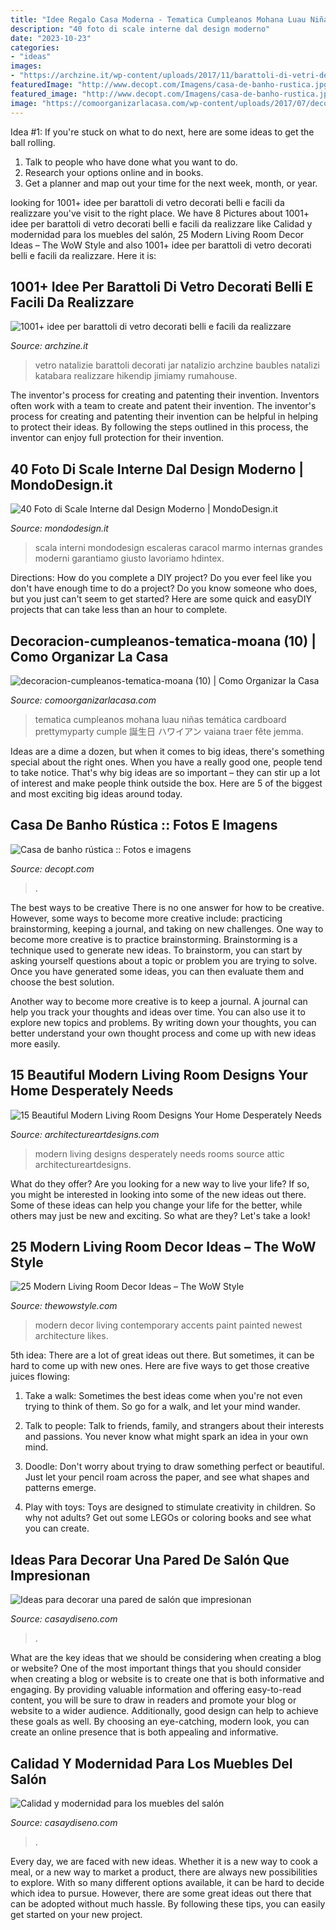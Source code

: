 ```yaml
---
title: "Idee Regalo Casa Moderna - Tematica Cumpleanos Mohana Luau Niñas Temática Cardboard Prettymyparty Cumple 誕生日 ハワイアン Vaiana Traer Fête Jemma"
description: "40 foto di scale interne dal design moderno"
date: "2023-10-23"
categories:
- "ideas"
images:
- "https://archzine.it/wp-content/uploads/2017/11/barattoli-di-vetri-decorati-idea-decorazioni-natalizie-fai-da-te-interno-palline-rosse-argento.jpg"
featuredImage: "http://www.decopt.com/Imagens/casa-de-banho-rustica.jpg"
featured_image: "http://www.decopt.com/Imagens/casa-de-banho-rustica.jpg"
image: "https://comoorganizarlacasa.com/wp-content/uploads/2017/07/decoracion-cumpleanos-tematica-moana-10.jpg"
---
```



Idea #1:
If you're stuck on what to do next, here are some ideas to get the ball rolling.
1. Talk to people who have done what you want to do.
2. Research your options online and in books.
3. Get a planner and map out your time for the next week, month, or year.

	

		
looking for 1001+ idee per barattoli di vetro decorati belli e facili da realizzare you've visit to the right place. We have 8 Pictures about 1001+ idee per barattoli di vetro decorati belli e facili da realizzare like Calidad y modernidad para los muebles del salón, 25 Modern Living Room Decor Ideas – The WoW Style and also 1001+ idee per barattoli di vetro decorati belli e facili da realizzare. Here it is:
		
    
## 1001+ Idee Per Barattoli Di Vetro Decorati Belli E Facili Da Realizzare

<img loading=lazy src="https://archzine.it/wp-content/uploads/2017/11/barattoli-di-vetri-decorati-idea-decorazioni-natalizie-fai-da-te-interno-palline-rosse-argento.jpg" onerror="this.onerror=null;this.src='https://tse4.mm.bing.net/th?id=OIP.XmSfhhNuNwvai4-XlnSHqwHaK-&amp;pid=15.1';" alt="1001+ idee per barattoli di vetro decorati belli e facili da realizzare">

_Source: archzine.it_

>vetro natalizie barattoli decorati jar natalizio archzine baubles natalizi katabara realizzare hikendip jimiamy rumahouse. 

	

The inventor's process for creating and patenting their invention.
Inventors often work with a team to create and patent their invention. The inventor's process for creating and patenting their invention can be helpful in helping to protect their ideas. By following the steps outlined in this process, the inventor can enjoy full protection for their invention.

    
## 40 Foto Di Scale Interne Dal Design Moderno | MondoDesign.it

<img loading=lazy src="https://mondodesign.it/wp-content/uploads/2014/11/Scale-Interne-Design-Moderno-28.jpg" onerror="this.onerror=null;this.src='https://tse1.mm.bing.net/th?id=OIP.V65vgNkRSNk_lHEzm7V0zwHaLF&amp;pid=15.1';" alt="40 Foto di Scale Interne dal Design Moderno | MondoDesign.it">

_Source: mondodesign.it_

>scala interni mondodesign escaleras caracol marmo internas grandes moderni garantiamo giusto lavoriamo hdintex. 

	

Directions: How do you complete a DIY project?
Do you ever feel like you don't have enough time to do a project? Do you know someone who does, but you just can't seem to get started? Here are some quick and easyDIY projects that can take less than an hour to complete.

    
## Decoracion-cumpleanos-tematica-moana (10) | Como Organizar La Casa

<img loading=lazy src="https://comoorganizarlacasa.com/wp-content/uploads/2017/07/decoracion-cumpleanos-tematica-moana-10.jpg" onerror="this.onerror=null;this.src='https://tse3.mm.bing.net/th?id=OIP.pZ7DhGVlXVa1foC7sripZQHaME&amp;pid=15.1';" alt="decoracion-cumpleanos-tematica-moana (10) | Como Organizar la Casa">

_Source: comoorganizarlacasa.com_

>tematica cumpleanos mohana luau niñas temática cardboard prettymyparty cumple 誕生日 ハワイアン vaiana traer fête jemma. 

	

Ideas are a dime a dozen, but when it comes to big ideas, there's something special about the right ones. When you have a really good one, people tend to take notice. That's why big ideas are so important – they can stir up a lot of interest and make people think outside the box. Here are 5 of the biggest and most exciting big ideas around today.

    
## Casa De Banho Rústica :: Fotos E Imagens

<img loading=lazy src="http://www.decopt.com/Imagens/casa-de-banho-rustica.jpg" onerror="this.onerror=null;this.src='https://tse3.mm.bing.net/th?id=OIP.M-MN25b3f3BsmEcM6JX6DAHaE6&amp;pid=15.1';" alt="Casa de banho rústica :: Fotos e imagens">

_Source: decopt.com_

>. 

	

The best ways to be creative
There is no one answer for how to be creative. However, some ways to become more creative include: practicing brainstorming, keeping a journal, and taking on new challenges.
One way to become more creative is to practice brainstorming. Brainstorming is a technique used to generate new ideas. To brainstorm, you can start by asking yourself questions about a topic or problem you are trying to solve. Once you have generated some ideas, you can then evaluate them and choose the best solution.

Another way to become more creative is to keep a journal. A journal can help you track your thoughts and ideas over time. You can also use it to explore new topics and problems. By writing down your thoughts, you can better understand your own thought process and come up with new ideas more easily.

    
## 15 Beautiful Modern Living Room Designs Your Home Desperately Needs

<img loading=lazy src="http://www.architectureartdesigns.com/wp-content/uploads/2016/05/15-Beautiful-Modern-Living-Rooms-Your-Home-Desperately-Needs-Ideas-From-6.jpg" onerror="this.onerror=null;this.src='https://tse2.mm.bing.net/th?id=OIP.Lf8Ttx1gtPKWNO3BnfLJLQHaFj&amp;pid=15.1';" alt="15 Beautiful Modern Living Room Designs Your Home Desperately Needs">

_Source: architectureartdesigns.com_

>modern living designs desperately needs rooms source attic architectureartdesigns. 

	

What do they offer?
Are you looking for a new way to live your life? If so, you might be interested in looking into some of the new ideas out there. Some of these ideas can help you change your life for the better, while others may just be new and exciting. So what are they? Let's take a look!

    
## 25 Modern Living Room Decor Ideas – The WoW Style

<img loading=lazy src="http://thewowstyle.com/wp-content/uploads/2015/01/modern_style_living_room_ideas.jpg" onerror="this.onerror=null;this.src='https://tse3.mm.bing.net/th?id=OIP.C8zmy5b7jhtwpgCUch-GcwHaFE&amp;pid=15.1';" alt="25 Modern Living Room Decor Ideas – The WoW Style">

_Source: thewowstyle.com_

>modern decor living contemporary accents paint painted newest architecture likes. 

	

5th idea:
There are a lot of great ideas out there. But sometimes, it can be hard to come up with new ones. Here are five ways to get those creative juices flowing:
1. Take a walk: Sometimes the best ideas come when you're not even trying to think of them. So go for a walk, and let your mind wander.

2. Talk to people: Talk to friends, family, and strangers about their interests and passions. You never know what might spark an idea in your own mind.

3. Doodle: Don't worry about trying to draw something perfect or beautiful. Just let your pencil roam across the paper, and see what shapes and patterns emerge.

4. Play with toys: Toys are designed to stimulate creativity in children. So why not adults? Get out some LEGOs or coloring books and see what you can create.

    
## Ideas Para Decorar Una Pared De Salón Que Impresionan

<img loading=lazy src="https://casaydiseno.com/wp-content/uploads/2015/07/pared-salon-moderno-decorada-chimenea-paneles-madera.jpeg" onerror="this.onerror=null;this.src='https://tse1.mm.bing.net/th?id=OIP.za4HXQdQbGyQ4Idv6q1LBAHaFc&amp;pid=15.1';" alt="Ideas para decorar una pared de salón que impresionan">

_Source: casaydiseno.com_

>. 

	

What are the key ideas that we should be considering when creating a blog or website?
One of the most important things that you should consider when creating a blog or website is to create one that is both informative and engaging. By providing valuable information and offering easy-to-read content, you will be sure to draw in readers and promote your blog or website to a wider audience. Additionally, good design can help to achieve these goals as well. By choosing an eye-catching, modern look, you can create an online presence that is both appealing and informative.

    
## Calidad Y Modernidad Para Los Muebles Del Salón

<img loading=lazy src="https://casaydiseno.com/wp-content/uploads/2015/05/calidad-muebles-salon-moderno-sofa-cuero-blanco.jpg" onerror="this.onerror=null;this.src='https://tse4.mm.bing.net/th?id=OIP.0fURQx8RzAjfoz00IM7D7AHaE9&amp;pid=15.1';" alt="Calidad y modernidad para los muebles del salón">

_Source: casaydiseno.com_

>. 

	

Every day, we are faced with new ideas. Whether it is a new way to cook a meal, or a new way to market a product, there are always new possibilities to explore. With so many different options available, it can be hard to decide which idea to pursue. However, there are some great ideas out there that can be adopted without much hassle. By following these tips, you can easily get started on your new project.

